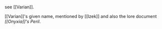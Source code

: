 see [[Varian]].

[[Varian]]'s given name, mentioned by [[Izek]] and also the lore document *[[Onyxia]]'s Peril*.